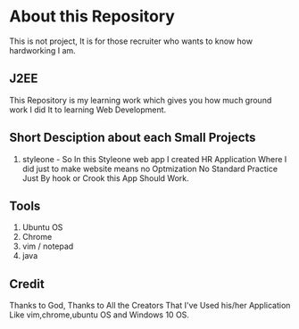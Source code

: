 # About this Repository
This is not project, It is for those recruiter who wants to know how hardworking I am.

## J2EE
This Repository is my learning work which gives you how much ground work I did It to learning Web Development.

## Short Desciption about each Small Projects
1) styleone - So In this Styleone web app I created HR Application Where I did just to make website means no Optmization No Standard Practice Just By hook or Crook this App Should Work.

## Tools
1) Ubuntu OS
2) Chrome
3) vim / notepad
4) java


## Credit
Thanks to God, Thanks to All the Creators That I've Used his/her Application Like vim,chrome,ubuntu OS and Windows 10 OS.
